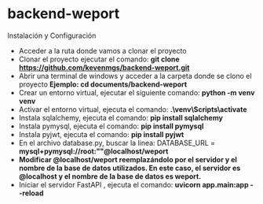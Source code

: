 # backend-weport

Instalación y Configuración

- Acceder a la ruta donde vamos a clonar el proyecto
- Clonar el proyecto ejecutar el comando: **git clone https://github.com/kevenmgs/backend-weport.git**
- Abrir una terminal de windows y acceder a la carpeta donde se clono el proyecto **Ejemplo: cd documents/backend-weport**
- Crear un entorno virtual, ejecutar el siguiente comando:
  **python -m venv venv**
- Activar el entorno virtual, ejecuta el comando:
  **.\venv\Scripts\activate**
- Instala sqlalchemy, ejecuta el comando: **pip install sqlalchemy**
- Instala pymysql, ejecuta el comando: **pip install pymysql**
- Instala pyjwt, ejecuta el comando: **pip install pyjwt**
- En el archivo database.py, buscar la linea: DATABASE_URL = **mysql+pymysql://root:""@localhost/weport**
- **Modificar @localhost/weport reemplazándolo por el servidor y el nombre de la base de datos utilizados. En este caso, el servidor es @localhost y el nombre de la base de datos es weport.**
- Iniciar el servidor FastAPI , ejecuta el comando: **uvicorn app.main:app --reload**
